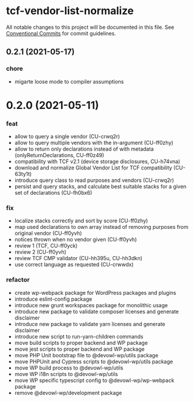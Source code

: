 # tcf-vendor-list-normalize

All notable changes to this project will be documented in this file.
See [Conventional Commits](https://conventionalcommits.org) for commit guidelines.

## 0.2.1 (2021-05-17)


### chore

* migarte loose mode to compiler assumptions





# 0.2.0 (2021-05-11)


### feat

* allow to query a single vendor (CU-crwq2r)
* allow to query multiple vendors with the in-argument (CU-ff0zhy)
* allow to return only declarations instead of with metadata (onlyReturnDeclarations, CU-ff0z49)
* compatibility with TCF v2.1 (device storage disclosures, CU-h74vna)
* download and normalize Global Vendor List for TCF compatibility (CU-63ty1t)
* introduce query class to read purposes and vendors (CU-crwq2r)
* persist and query stacks, and calculate best suitable stacks for a given set of declarations (CU-fh0bx6)


### fix

* localize stacks correctly and sort by score (CU-ff0zhy)
* map used declarations to own array instead of removing purposes from original vendor (CU-ff0yvh)
* notices thrown when no vendor given (CU-ff0yvh)
* review 1 (TCF, CU-ff0yck)
* review 2 (CU-ff0yvh)
* review TCF CMP validator (CU-hh395u, CU-hh3dkn)
* use correct language as requested (CU-crwwdx)


### refactor

* create wp-webpack package for WordPress packages and plugins
* introduce eslint-config package
* introduce new grunt workspaces package for monolithic usage
* introduce new package to validate composer licenses and generate disclaimer
* introduce new package to validate yarn licenses and generate disclaimer
* introduce new script to run-yarn-children commands
* move build scripts to proper backend and WP package
* move jest scripts to proper backend and WP package
* move PHP Unit bootstrap file to @devowl-wp/utils package
* move PHPUnit and Cypress scripts to @devowl-wp/utils package
* move WP build process to @devowl-wp/utils
* move WP i18n scripts to @devowl-wp/utils
* move WP specific typescript config to @devowl-wp/wp-webpack package
* remove @devowl-wp/development package
